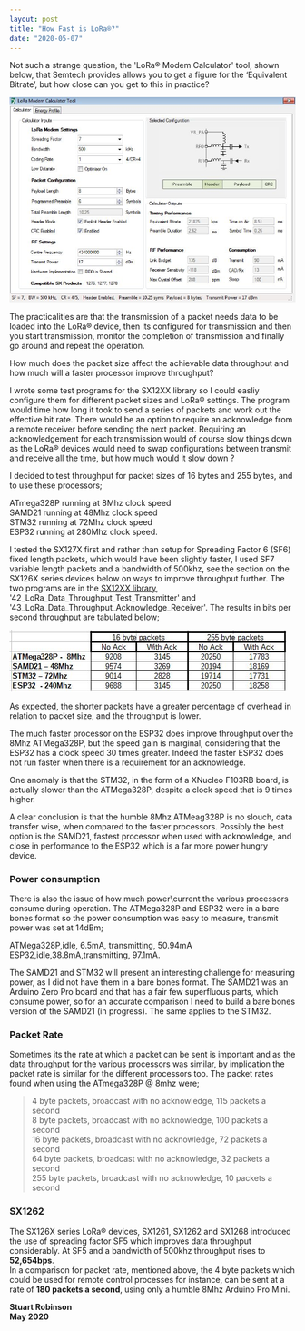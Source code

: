 ```yaml
---
layout: post
title: "How Fast is LoRa®?"
date: "2020-05-07"
---
```


Not such a strange question, the 'LoRa® Modem Calculator' tool, shown below, that Semtech provides allows you to get a figure for the ‘Equivalent Bitrate’, but how close can you get to this in practice?

![](/images/lora_Calculator.jpg)

The practicalities are that the transmission of a packet needs data to be loaded into the LoRa® device, then its configured for transmission and then you start transmission, monitor the completion of transmission and finally go around and repeat the operation.

How much does the packet size affect the achievable data throughput and how much will a faster processor improve throughput?  

I wrote some test programs for the SX12XX library so I could easliy configure them for different packet sizes and LoRa® settings. The program would time how long it took to send a series of packets and work out the effective bit rate. There would be an option to require an acknowledge from a remote receiver before sending the next packet. Requiring an acknowledgement for each transmission would of course slow things down as the LoRa® devices would need to swap configurations between transmit and receive all the time, but how much would it slow down ?  

I decided to test throughput for packet sizes of 16 bytes and 255 bytes, and to use these processors;  

ATmega328P running at 8Mhz clock speed  
SAMD21 running at 48Mhz clock speed  
STM32 running at 72Mhz clock speed  
ESP32 running at 280Mhz clock speed.

I tested the SX127X first and rather than setup for Spreading Factor 6 (SF6) fixed length packets, which would have been slightly faster, I used SF7 variable length packets and a bandwidth of 500khz, see the section on the SX126X series devices below on ways to improve throughput further. The two programs are in the [SX12XX library](https://github.com/StuartsProjects/SX12XX-LoRa), '42\_LoRa\_Data\_Throughput\_Test\_Transmitter' and '43\_LoRa\_Data\_Throughput\_Acknowledge\_Receiver'. The results in bits per second throughput are tabulated below;

![](/images/How_Fast_is_LoRa_Results.jpg)

As expected, the shorter packets have a greater percentage of overhead in relation to packet size, and the throughput is lower.

  
The much faster processor on the ESP32 does improve throughput over the 8Mhz ATMega328P, but the speed gain is marginal, considering that the ESP32 has a clock speed 30 times greater. Indeed the faster ESP32 does not run faster when there is a requirement for an acknowledge.

One anomaly is that the STM32, in the form of a XNucleo F103RB board, is actually slower than the ATMega328P, despite a clock speed that is 9 times higher.

A clear conclusion is that the humble 8Mhz ATMeag328P is no slouch, data transfer wise, when compared to the faster processors. Possibly the best option is the SAMD21, fastest processor when used with acknowledge, and close in performance to the ESP32 which is a far more power hungry device.

### Power consumption  

There is also the issue of how much power\\current the various processors consume during operation. The ATMega328P and ESP32 were in a bare bones format so the power consumption was easy to measure, transmit power was set at 14dBm;

  
ATMega328P,idle, 6.5mA, transmitting, 50.94mA  
ESP32,idle,38.8mA,transmitting, 97.1mA.  

The SAMD21 and STM32 will present an interesting challenge for measuring power, as I did not have them in a bare bones format. The SAMD21 was an Arduino Zero Pro board and that has a fair few superfluous parts, which consume power, so for an accurate comparison I need to build a bare bones version of the SAMD21 (in progress). The same applies to the STM32.

### Packet Rate  

Sometimes its the rate at which a packet can be sent is important and as the data throughput for the various processors was similar, by implication the packet rate is similar for the different processors too. The packet rates found when using the ATmega328P @ 8mhz were;

  

> 4 byte packets, broadcast with no acknowledge, 115 packets a second  
8 byte packets, broadcast with no acknowledge, 100 packets a second  
16 byte packets, broadcast with no acknowledge, 72 packets a second  
64 byte packets, broadcast with no acknowledge, 32 packets a second  
255 byte packets, broadcast with no acknowledge, 10 packets a second

### SX1262

The SX126X series LoRa® devices, SX1261, SX1262 and SX1268 introduced the use of spreading factor SF5 which improves data throughput considerably. At SF5 and a bandwidth of 500khz throughput rises to **52,654bps**.  
In a comparison for packet rate, mentioned above, the 4 byte packets which could be used for remote control processes for instance, can be sent at a rate of **180 packets a second**, using only a humble 8Mhz Arduino Pro Mini.

**Stuart Robinson  
May 2020**
